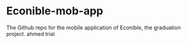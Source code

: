# Econible-mob-app

The Github repo for the mobile application of Econible, the graduation project.
ahmed trial
